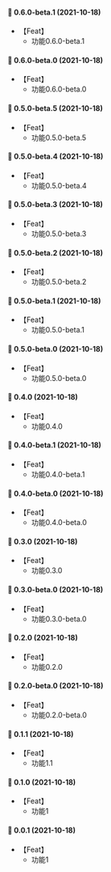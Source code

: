 #### 🎉 0.6.0-beta.1 (2021-10-18)
- 【Feat】
    - 功能0.6.0-beta.1

#### 🎉 0.6.0-beta.0 (2021-10-18)
- 【Feat】
    - 功能0.6.0-beta.0

#### 🎉 0.5.0-beta.5 (2021-10-18)
- 【Feat】
    - 功能0.5.0-beta.5

#### 🎉 0.5.0-beta.4 (2021-10-18)
- 【Feat】
    - 功能0.5.0-beta.4

#### 🎉 0.5.0-beta.3 (2021-10-18)
- 【Feat】
    - 功能0.5.0-beta.3
#### 🎉 0.5.0-beta.2 (2021-10-18)
- 【Feat】
    - 功能0.5.0-beta.2

#### 🎉 0.5.0-beta.1 (2021-10-18)
- 【Feat】
    - 功能0.5.0-beta.1

#### 🎉 0.5.0-beta.0 (2021-10-18)
- 【Feat】
    - 功能0.5.0-beta.0

#### 🎉 0.4.0 (2021-10-18)
- 【Feat】
    - 功能0.4.0

#### 🎉 0.4.0-beta.1 (2021-10-18)
- 【Feat】
    - 功能0.4.0-beta.1

#### 🎉 0.4.0-beta.0 (2021-10-18)
- 【Feat】
    - 功能0.4.0-beta.0
#### 🎉 0.3.0 (2021-10-18)
- 【Feat】
    - 功能0.3.0

#### 🎉 0.3.0-beta.0 (2021-10-18)
- 【Feat】
    - 功能0.3.0-beta.0

#### 🎉 0.2.0 (2021-10-18)
- 【Feat】
    - 功能0.2.0

#### 🎉 0.2.0-beta.0 (2021-10-18)
- 【Feat】
    - 功能0.2.0-beta.0
#### 🎉 0.1.1 (2021-10-18)
- 【Feat】
    - 功能1.1

#### 🎉 0.1.0 (2021-10-18)
- 【Feat】
    - 功能1

#### 🎉 0.0.1 (2021-10-18)
- 【Feat】
    - 功能1